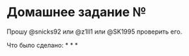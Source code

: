 
# Домашнее задание №

Прошу @snicks92 или @z1ll1 или @SK1995 проверить его.

Что было сделано:
*
*
*
